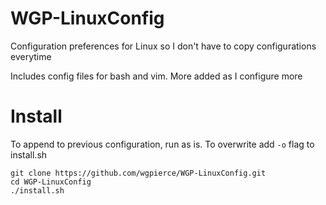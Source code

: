 # WGP-LinuxConfig
Configuration preferences for Linux so I don't have to copy configurations everytime

Includes config files for bash and vim. More added as I configure more

# Install
To append to previous configuration, run as is.
To overwrite add `-o` flag to install.sh

    git clone https://github.com/wgpierce/WGP-LinuxConfig.git
    cd WGP-LinuxConfig
    ./install.sh


